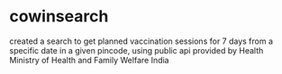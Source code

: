 # cowinsearch
created a search to get planned vaccination sessions for 7 days from a specific date in a given pincode, using public api provided by Health Ministry of Health and Family Welfare India
